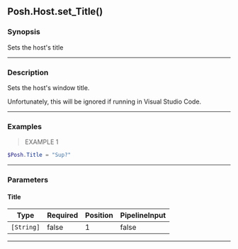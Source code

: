 Posh.Host.set_Title()
---------------------

### Synopsis
Sets the host's title

---

### Description

Sets the host's window title.

Unfortunately, this will be ignored if running in Visual Studio Code.

---

### Examples
> EXAMPLE 1

```PowerShell
$Posh.Title = "Sup?"
```

---

### Parameters
#### **Title**

|Type      |Required|Position|PipelineInput|
|----------|--------|--------|-------------|
|`[String]`|false   |1       |false        |

---
